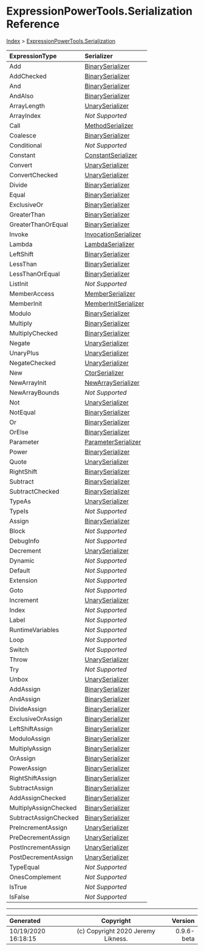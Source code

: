 ﻿# ExpressionPowerTools.Serialization Reference

[Index](../index.md) > [ExpressionPowerTools.Serialization](ExpressionPowerTools.Serialization.a.md)

| ExpressionType | Serializer |
| :-- | :-- |
| Add | [BinarySerializer](ExpressionPowerTools.Serialization.Serializers.BinarySerializer.cs.md) |
| AddChecked | [BinarySerializer](ExpressionPowerTools.Serialization.Serializers.BinarySerializer.cs.md) |
| And | [BinarySerializer](ExpressionPowerTools.Serialization.Serializers.BinarySerializer.cs.md) |
| AndAlso | [BinarySerializer](ExpressionPowerTools.Serialization.Serializers.BinarySerializer.cs.md) |
| ArrayLength | [UnarySerializer](ExpressionPowerTools.Serialization.Serializers.UnarySerializer.cs.md) |
| ArrayIndex | _Not Supported_ |
| Call | [MethodSerializer](ExpressionPowerTools.Serialization.Serializers.MethodSerializer.cs.md) |
| Coalesce | [BinarySerializer](ExpressionPowerTools.Serialization.Serializers.BinarySerializer.cs.md) |
| Conditional | _Not Supported_ |
| Constant | [ConstantSerializer](ExpressionPowerTools.Serialization.Serializers.ConstantSerializer.cs.md) |
| Convert | [UnarySerializer](ExpressionPowerTools.Serialization.Serializers.UnarySerializer.cs.md) |
| ConvertChecked | [UnarySerializer](ExpressionPowerTools.Serialization.Serializers.UnarySerializer.cs.md) |
| Divide | [BinarySerializer](ExpressionPowerTools.Serialization.Serializers.BinarySerializer.cs.md) |
| Equal | [BinarySerializer](ExpressionPowerTools.Serialization.Serializers.BinarySerializer.cs.md) |
| ExclusiveOr | [BinarySerializer](ExpressionPowerTools.Serialization.Serializers.BinarySerializer.cs.md) |
| GreaterThan | [BinarySerializer](ExpressionPowerTools.Serialization.Serializers.BinarySerializer.cs.md) |
| GreaterThanOrEqual | [BinarySerializer](ExpressionPowerTools.Serialization.Serializers.BinarySerializer.cs.md) |
| Invoke | [InvocationSerializer](ExpressionPowerTools.Serialization.Serializers.InvocationSerializer.cs.md) |
| Lambda | [LambdaSerializer](ExpressionPowerTools.Serialization.Serializers.LambdaSerializer.cs.md) |
| LeftShift | [BinarySerializer](ExpressionPowerTools.Serialization.Serializers.BinarySerializer.cs.md) |
| LessThan | [BinarySerializer](ExpressionPowerTools.Serialization.Serializers.BinarySerializer.cs.md) |
| LessThanOrEqual | [BinarySerializer](ExpressionPowerTools.Serialization.Serializers.BinarySerializer.cs.md) |
| ListInit | _Not Supported_ |
| MemberAccess | [MemberSerializer](ExpressionPowerTools.Serialization.Serializers.MemberSerializer.cs.md) |
| MemberInit | [MemberInitSerializer](ExpressionPowerTools.Serialization.Serializers.MemberInitSerializer.cs.md) |
| Modulo | [BinarySerializer](ExpressionPowerTools.Serialization.Serializers.BinarySerializer.cs.md) |
| Multiply | [BinarySerializer](ExpressionPowerTools.Serialization.Serializers.BinarySerializer.cs.md) |
| MultiplyChecked | [BinarySerializer](ExpressionPowerTools.Serialization.Serializers.BinarySerializer.cs.md) |
| Negate | [UnarySerializer](ExpressionPowerTools.Serialization.Serializers.UnarySerializer.cs.md) |
| UnaryPlus | [UnarySerializer](ExpressionPowerTools.Serialization.Serializers.UnarySerializer.cs.md) |
| NegateChecked | [UnarySerializer](ExpressionPowerTools.Serialization.Serializers.UnarySerializer.cs.md) |
| New | [CtorSerializer](ExpressionPowerTools.Serialization.Serializers.CtorSerializer.cs.md) |
| NewArrayInit | [NewArraySerializer](ExpressionPowerTools.Serialization.Serializers.NewArraySerializer.cs.md) |
| NewArrayBounds | _Not Supported_ |
| Not | [UnarySerializer](ExpressionPowerTools.Serialization.Serializers.UnarySerializer.cs.md) |
| NotEqual | [BinarySerializer](ExpressionPowerTools.Serialization.Serializers.BinarySerializer.cs.md) |
| Or | [BinarySerializer](ExpressionPowerTools.Serialization.Serializers.BinarySerializer.cs.md) |
| OrElse | [BinarySerializer](ExpressionPowerTools.Serialization.Serializers.BinarySerializer.cs.md) |
| Parameter | [ParameterSerializer](ExpressionPowerTools.Serialization.Serializers.ParameterSerializer.cs.md) |
| Power | [BinarySerializer](ExpressionPowerTools.Serialization.Serializers.BinarySerializer.cs.md) |
| Quote | [UnarySerializer](ExpressionPowerTools.Serialization.Serializers.UnarySerializer.cs.md) |
| RightShift | [BinarySerializer](ExpressionPowerTools.Serialization.Serializers.BinarySerializer.cs.md) |
| Subtract | [BinarySerializer](ExpressionPowerTools.Serialization.Serializers.BinarySerializer.cs.md) |
| SubtractChecked | [BinarySerializer](ExpressionPowerTools.Serialization.Serializers.BinarySerializer.cs.md) |
| TypeAs | [UnarySerializer](ExpressionPowerTools.Serialization.Serializers.UnarySerializer.cs.md) |
| TypeIs | _Not Supported_ |
| Assign | [BinarySerializer](ExpressionPowerTools.Serialization.Serializers.BinarySerializer.cs.md) |
| Block | _Not Supported_ |
| DebugInfo | _Not Supported_ |
| Decrement | [UnarySerializer](ExpressionPowerTools.Serialization.Serializers.UnarySerializer.cs.md) |
| Dynamic | _Not Supported_ |
| Default | _Not Supported_ |
| Extension | _Not Supported_ |
| Goto | _Not Supported_ |
| Increment | [UnarySerializer](ExpressionPowerTools.Serialization.Serializers.UnarySerializer.cs.md) |
| Index | _Not Supported_ |
| Label | _Not Supported_ |
| RuntimeVariables | _Not Supported_ |
| Loop | _Not Supported_ |
| Switch | _Not Supported_ |
| Throw | [UnarySerializer](ExpressionPowerTools.Serialization.Serializers.UnarySerializer.cs.md) |
| Try | _Not Supported_ |
| Unbox | [UnarySerializer](ExpressionPowerTools.Serialization.Serializers.UnarySerializer.cs.md) |
| AddAssign | [BinarySerializer](ExpressionPowerTools.Serialization.Serializers.BinarySerializer.cs.md) |
| AndAssign | [BinarySerializer](ExpressionPowerTools.Serialization.Serializers.BinarySerializer.cs.md) |
| DivideAssign | [BinarySerializer](ExpressionPowerTools.Serialization.Serializers.BinarySerializer.cs.md) |
| ExclusiveOrAssign | [BinarySerializer](ExpressionPowerTools.Serialization.Serializers.BinarySerializer.cs.md) |
| LeftShiftAssign | [BinarySerializer](ExpressionPowerTools.Serialization.Serializers.BinarySerializer.cs.md) |
| ModuloAssign | [BinarySerializer](ExpressionPowerTools.Serialization.Serializers.BinarySerializer.cs.md) |
| MultiplyAssign | [BinarySerializer](ExpressionPowerTools.Serialization.Serializers.BinarySerializer.cs.md) |
| OrAssign | [BinarySerializer](ExpressionPowerTools.Serialization.Serializers.BinarySerializer.cs.md) |
| PowerAssign | [BinarySerializer](ExpressionPowerTools.Serialization.Serializers.BinarySerializer.cs.md) |
| RightShiftAssign | [BinarySerializer](ExpressionPowerTools.Serialization.Serializers.BinarySerializer.cs.md) |
| SubtractAssign | [BinarySerializer](ExpressionPowerTools.Serialization.Serializers.BinarySerializer.cs.md) |
| AddAssignChecked | [BinarySerializer](ExpressionPowerTools.Serialization.Serializers.BinarySerializer.cs.md) |
| MultiplyAssignChecked | [BinarySerializer](ExpressionPowerTools.Serialization.Serializers.BinarySerializer.cs.md) |
| SubtractAssignChecked | [BinarySerializer](ExpressionPowerTools.Serialization.Serializers.BinarySerializer.cs.md) |
| PreIncrementAssign | [UnarySerializer](ExpressionPowerTools.Serialization.Serializers.UnarySerializer.cs.md) |
| PreDecrementAssign | [UnarySerializer](ExpressionPowerTools.Serialization.Serializers.UnarySerializer.cs.md) |
| PostIncrementAssign | [UnarySerializer](ExpressionPowerTools.Serialization.Serializers.UnarySerializer.cs.md) |
| PostDecrementAssign | [UnarySerializer](ExpressionPowerTools.Serialization.Serializers.UnarySerializer.cs.md) |
| TypeEqual | _Not Supported_ |
| OnesComplement | _Not Supported_ |
| IsTrue | _Not Supported_ |
| IsFalse | _Not Supported_ |

---

| Generated | Copyright | Version |
| :-- | :-: | --: |
| 10/19/2020 16:18:15 | (c) Copyright 2020 Jeremy Likness. | 0.9.6-beta |
